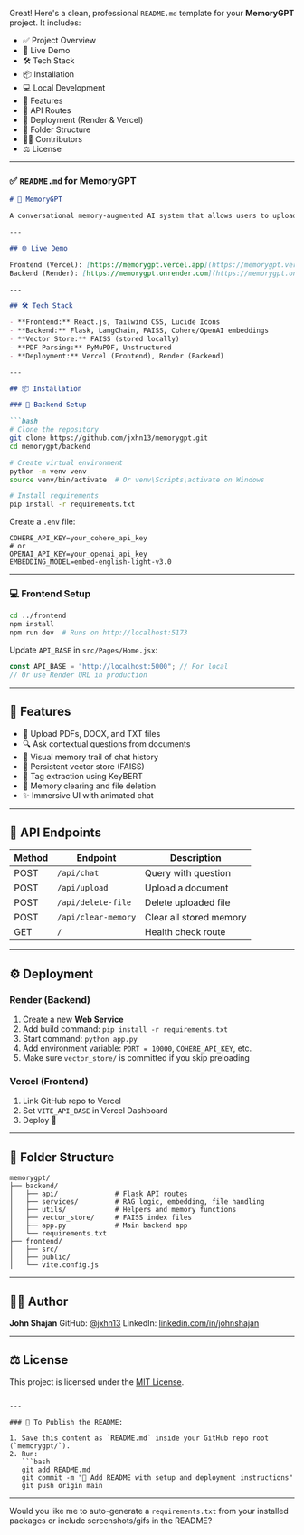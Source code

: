 Great! Here's a clean, professional `README.md` template for your **MemoryGPT** project. It includes:

* ✅ Project Overview
* 🚀 Live Demo
* 🛠️ Tech Stack
* 📦 Installation
* 💻 Local Development
* 🧠 Features
* 🧪 API Routes
* 🐳 Deployment (Render & Vercel)
* 🧩 Folder Structure
* 🙋‍♂️ Contributors
* ⚖️ License

---

### ✅ `README.md` for MemoryGPT

````markdown
# 🧠 MemoryGPT

A conversational memory-augmented AI system that allows users to upload documents and query them in real-time — where your queries live forever.

---

## 🌐 Live Demo

Frontend (Vercel): [https://memorygpt.vercel.app](https://memorygpt.vercel.app)  
Backend (Render): [https://memorygpt.onrender.com](https://memorygpt.onrender.com)

---

## 🛠 Tech Stack

- **Frontend:** React.js, Tailwind CSS, Lucide Icons
- **Backend:** Flask, LangChain, FAISS, Cohere/OpenAI embeddings
- **Vector Store:** FAISS (stored locally)
- **PDF Parsing:** PyMuPDF, Unstructured
- **Deployment:** Vercel (Frontend), Render (Backend)

---

## 📦 Installation

### 🔧 Backend Setup

```bash
# Clone the repository
git clone https://github.com/jxhn13/memorygpt.git
cd memorygpt/backend

# Create virtual environment
python -m venv venv
source venv/bin/activate  # Or venv\Scripts\activate on Windows

# Install requirements
pip install -r requirements.txt
````

Create a `.env` file:

```env
COHERE_API_KEY=your_cohere_api_key
# or
OPENAI_API_KEY=your_openai_api_key
EMBEDDING_MODEL=embed-english-light-v3.0
```

---

### 💻 Frontend Setup

```bash
cd ../frontend
npm install
npm run dev  # Runs on http://localhost:5173
```

Update `API_BASE` in `src/Pages/Home.jsx`:

```js
const API_BASE = "http://localhost:5000"; // For local
// Or use Render URL in production
```

---

## 🧠 Features

* 📁 Upload PDFs, DOCX, and TXT files
* 🔍 Ask contextual questions from documents
* 🧩 Visual memory trail of chat history
* 📌 Persistent vector store (FAISS)
* 🎯 Tag extraction using KeyBERT
* 🚫 Memory clearing and file deletion
* ✨ Immersive UI with animated chat

---

## 🧪 API Endpoints

| Method | Endpoint            | Description             |
| ------ | ------------------- | ----------------------- |
| POST   | `/api/chat`         | Query with question     |
| POST   | `/api/upload`       | Upload a document       |
| POST   | `/api/delete-file`  | Delete uploaded file    |
| POST   | `/api/clear-memory` | Clear all stored memory |
| GET    | `/`                 | Health check route      |

---

## ⚙️ Deployment

### Render (Backend)

1. Create a new **Web Service**
2. Add build command: `pip install -r requirements.txt`
3. Start command: `python app.py`
4. Add environment variable: `PORT = 10000`, `COHERE_API_KEY`, etc.
5. Make sure `vector_store/` is committed if you skip preloading

### Vercel (Frontend)

1. Link GitHub repo to Vercel
2. Set `VITE_API_BASE` in Vercel Dashboard
3. Deploy 🚀

---

## 📁 Folder Structure

```
memorygpt/
├── backend/
│   ├── api/              # Flask API routes
│   ├── services/         # RAG logic, embedding, file handling
│   ├── utils/            # Helpers and memory functions
│   ├── vector_store/     # FAISS index files
│   ├── app.py            # Main backend app
│   └── requirements.txt
├── frontend/
│   ├── src/
│   ├── public/
│   └── vite.config.js
```

---

## 🙋‍♂️ Author

**John Shajan**
GitHub: [@jxhn13](https://github.com/jxhn13)
LinkedIn: [linkedin.com/in/johnshajan](https://linkedin.com/in/johnshajan)

---

## ⚖️ License

This project is licensed under the [MIT License](LICENSE).

````

---

### 📌 To Publish the README:

1. Save this content as `README.md` inside your GitHub repo root (`memorygpt/`).
2. Run:
   ```bash
   git add README.md
   git commit -m "📝 Add README with setup and deployment instructions"
   git push origin main
````

---

Would you like me to auto-generate a `requirements.txt` from your installed packages or include screenshots/gifs in the README?

